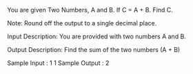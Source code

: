 You are given Two Numbers, A and B. If C = A + B. Find C.

Note: Round off the output to a single decimal place.

Input Description:
You are provided with two numbers A and B.

Output Description:
Find the sum of the two numbers (A + B)

Sample Input :
1
1
Sample Output :
2